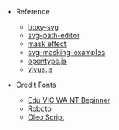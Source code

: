 - Reference
  - [boxy-svg](https://boxy-svg.com/)
  - [svg-path-editor](https://yqnn.github.io/svg-path-editor/)
  - [mask effect](https://ics.media/entry/210701/)
  - [svg-masking-examples](https://vanseodesign.com/web-design/svg-masking-examples-1/)
  - [opentype.js](https://github.com/opentypejs/opentype.js)
  - [vivus.js](https://github.com/maxwellito/vivus)

- Credit Fonts
  - [Edu VIC WA NT Beginner](https://fonts.google.com/specimen/Edu+VIC+WA+NT+Beginner)
  - [Roboto](https://fonts.google.com/specimen/Roboto)
  - [Oleo Script](https://fonts.google.com/specimen/Oleo+Script)
